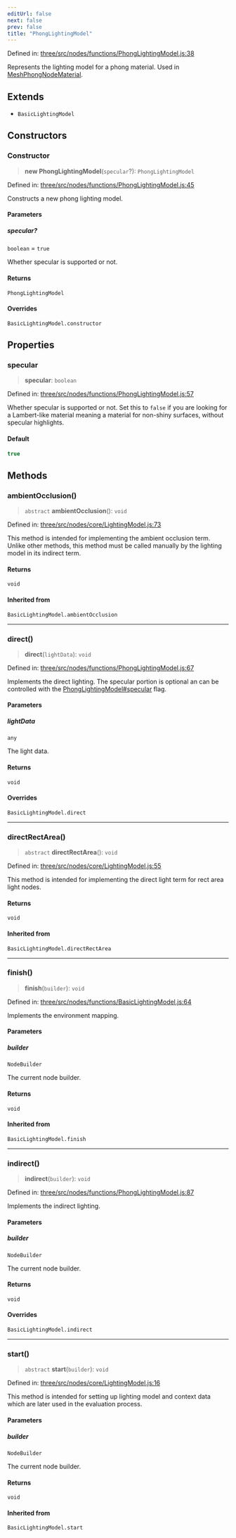 ```yaml
---
editUrl: false
next: false
prev: false
title: "PhongLightingModel"
---
```


Defined in: [three/src/nodes/functions/PhongLightingModel.js:38](https://github.com/DefinitelyMaybe/three-i18n/blob/fa57b79433d1c349ffb23a78727299c8d4190136/three/src/nodes/functions/PhongLightingModel.js#L38)

Represents the lighting model for a phong material. Used in [MeshPhongNodeMaterial](/reference/threewebgpu/classes/meshphongnodematerial/).

## Extends

- `BasicLightingModel`

## Constructors

### Constructor

> **new PhongLightingModel**(`specular`?): `PhongLightingModel`

Defined in: [three/src/nodes/functions/PhongLightingModel.js:45](https://github.com/DefinitelyMaybe/three-i18n/blob/fa57b79433d1c349ffb23a78727299c8d4190136/three/src/nodes/functions/PhongLightingModel.js#L45)

Constructs a new phong lighting model.

#### Parameters

##### specular?

`boolean` = `true`

Whether specular is supported or not.

#### Returns

`PhongLightingModel`

#### Overrides

`BasicLightingModel.constructor`

## Properties

### specular

> **specular**: `boolean`

Defined in: [three/src/nodes/functions/PhongLightingModel.js:57](https://github.com/DefinitelyMaybe/three-i18n/blob/fa57b79433d1c349ffb23a78727299c8d4190136/three/src/nodes/functions/PhongLightingModel.js#L57)

Whether specular is supported or not. Set this to `false` if you are
looking for a Lambert-like material meaning a material for non-shiny
surfaces, without specular highlights.

#### Default

```ts
true
```

## Methods

### ambientOcclusion()

> `abstract` **ambientOcclusion**(): `void`

Defined in: [three/src/nodes/core/LightingModel.js:73](https://github.com/DefinitelyMaybe/three-i18n/blob/fa57b79433d1c349ffb23a78727299c8d4190136/three/src/nodes/core/LightingModel.js#L73)

This method is intended for implementing the ambient occlusion term.
Unlike other methods, this method must be called manually by the lighting
model in its indirect term.

#### Returns

`void`

#### Inherited from

`BasicLightingModel.ambientOcclusion`

***

### direct()

> **direct**(`lightData`): `void`

Defined in: [three/src/nodes/functions/PhongLightingModel.js:67](https://github.com/DefinitelyMaybe/three-i18n/blob/fa57b79433d1c349ffb23a78727299c8d4190136/three/src/nodes/functions/PhongLightingModel.js#L67)

Implements the direct lighting. The specular portion is optional an can be controlled
with the [PhongLightingModel#specular](/reference/threewebgpu/classes/phonglightingmodel/#specular) flag.

#### Parameters

##### lightData

`any`

The light data.

#### Returns

`void`

#### Overrides

`BasicLightingModel.direct`

***

### directRectArea()

> `abstract` **directRectArea**(): `void`

Defined in: [three/src/nodes/core/LightingModel.js:55](https://github.com/DefinitelyMaybe/three-i18n/blob/fa57b79433d1c349ffb23a78727299c8d4190136/three/src/nodes/core/LightingModel.js#L55)

This method is intended for implementing the direct light term for
rect area light nodes.

#### Returns

`void`

#### Inherited from

`BasicLightingModel.directRectArea`

***

### finish()

> **finish**(`builder`): `void`

Defined in: [three/src/nodes/functions/BasicLightingModel.js:64](https://github.com/DefinitelyMaybe/three-i18n/blob/fa57b79433d1c349ffb23a78727299c8d4190136/three/src/nodes/functions/BasicLightingModel.js#L64)

Implements the environment mapping.

#### Parameters

##### builder

`NodeBuilder`

The current node builder.

#### Returns

`void`

#### Inherited from

`BasicLightingModel.finish`

***

### indirect()

> **indirect**(`builder`): `void`

Defined in: [three/src/nodes/functions/PhongLightingModel.js:87](https://github.com/DefinitelyMaybe/three-i18n/blob/fa57b79433d1c349ffb23a78727299c8d4190136/three/src/nodes/functions/PhongLightingModel.js#L87)

Implements the indirect lighting.

#### Parameters

##### builder

`NodeBuilder`

The current node builder.

#### Returns

`void`

#### Overrides

`BasicLightingModel.indirect`

***

### start()

> `abstract` **start**(`builder`): `void`

Defined in: [three/src/nodes/core/LightingModel.js:16](https://github.com/DefinitelyMaybe/three-i18n/blob/fa57b79433d1c349ffb23a78727299c8d4190136/three/src/nodes/core/LightingModel.js#L16)

This method is intended for setting up lighting model and context data
which are later used in the evaluation process.

#### Parameters

##### builder

`NodeBuilder`

The current node builder.

#### Returns

`void`

#### Inherited from

`BasicLightingModel.start`
